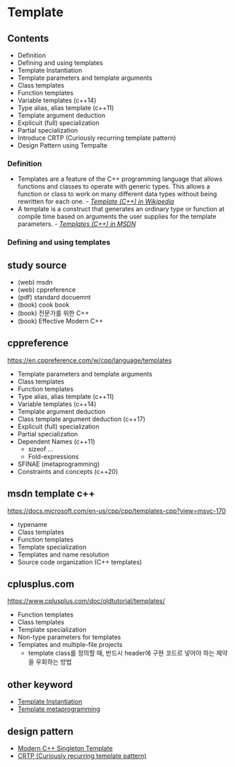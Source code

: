 # Template

## Contents

- Definition
- Defining and using templates
- Template Instantiation
- Template parameters and template arguments
- Class templates
- Function templates
- Variable templates (c++14)
- Type alias, alias template (c++11)
- Template argument deduction
- Explicuit (full) specialization
- Partial specialization
- Introduce CRTP (Curiously recurring template pattern)
- Design Pattern using Tempalte

### Definition

- Templates are a feature of the C++ programming language that allows functions and classes to operate with generic types. This allows a function or class to work on many different data types without being rewritten for each one. - *[Template (C++) in Wikipedia](https://en.wikipedia.org/wiki/Template_\(C%2B%2B\))*
- A template is a construct that generates an ordinary type or function at compile time based on arguments the user supplies for the template parameters. - *[Templates (C++) in MSDN](https://docs.microsoft.com/en-us/cpp/cpp/templates-cpp?view=msvc-170#defining-and-using-templates)*

### Defining and using templates

## study source

- (web) msdn
- (web) cppreference
- (pdf) standard docuemnt
- (book) cook book
- (book) 전문가를 위한 C++
- (book) Effective Modern C++

## cppreference

<https://en.cppreference.com/w/cpp/language/templates>

- Template parameters and template arguments
- Class templates
- Function templates
- Type alias, alias template (c++11)
- Variable templates (c++14)
- Template argument deduction
- Class template argument deduction (c++17)
- Explicuit (full) specialization
- Partial specialization
- Dependent Names (c++11)
  - sizeof ...
  - Fold-expressions
- SFINAE (metaprogramming)
- Constraints and concepts (c++20)

## msdn template c++

<https://docs.microsoft.com/en-us/cpp/cpp/templates-cpp?view=msvc-170>

- typename
- Class templates
- Function templates
- Template specialization
- Templates and name resolution
- Source code organization (C++ templates)

## cplusplus.com

<https://www.cplusplus.com/doc/oldtutorial/templates/>

- Function templates
- Class templates
- Template specialization
- Non-type parameters for templates
- Templates and multiple-file projects
  - template class를 정의할 때, 반드시 header에 구현 코드르 넣어야 하는 제약을 우회하는 방법

## other keyword

- [Template Instantiation](https://www.ibm.com/docs/en/i/7.3?topic=only-template-instantiation-c)
- [Template metaprogramming](https://en.wikipedia.org/wiki/Template_metaprogramming)

## design pattern

- [Modern C++ Singleton Template](https://codereview.stackexchange.com/questions/173929/modern-c-singleton-template)
- [CRTP (Curiously recurring template pattern)](https://en.cppreference.com/w/cpp/language/crtp)
